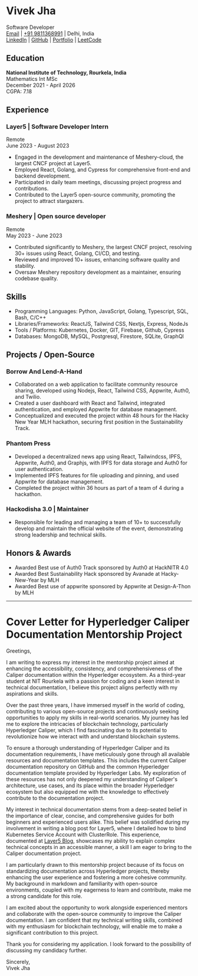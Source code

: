 # Vivek Jha
Software Developer  
[Email](mailto:vivekjha3080@gmail.com) | [+91 9811368991](tel:+919811368991) | Delhi, India  
[LinkedIn](https://www.linkedin.com/in/vivekjha) | [GitHub](https://github.com/vivekjha) | [Portfolio](https://vivekjha.com) | [LeetCode](https://leetcode.com/vivekjha)

## Education
**National Institute of Technology, Rourkela, India**  
Mathematics Int MSc  
December 2021 - April 2026  
CGPA: 7.18

## Experience
### Layer5 | Software Developer Intern  
Remote  
June 2023 - August 2023  
- Engaged in the development and maintenance of Meshery-cloud, the largest CNCF project at Layer5.
- Employed React, Golang, and Cypress for comprehensive front-end and backend development.
- Participated in daily team meetings, discussing project progress and contributions.
- Contributed to the Layer5 open-source community, promoting the project to attract stargazers.

### Meshery | Open source developer  
Remote  
May 2023 - June 2023  
- Contributed significantly to Meshery, the largest CNCF project, resolving 30+ issues using React, Golang, CI/CD, and testing.
- Reviewed and improved 10+ issues, enhancing software quality and stability.
- Oversaw Meshery repository development as a maintainer, ensuring codebase quality.

## Skills
- Programming Languages: Python, JavaScript, Golang, Typescript, SQL, Bash, C/C++
- Libraries/Frameworks: ReactJS, Tailwind CSS, Nextjs, Express, NodeJs
- Tools / Platforms: Kubernetes, Docker, GIT, Firebase, Github, Cypress
- Databases: MongoDB, MySQL, Postgresql, Firestore, SQLite, GraphQl

## Projects / Open-Source
### Borrow And Lend-A-Hand  
- Collaborated on a web application to facilitate community resource sharing, developed using Nodejs, React, Tailwind CSS, Appwrite, Auth0, and Twilio.
- Created a user dashboard with React and Tailwind, integrated authentication, and employed Appwrite for database management.
- Conceptualized and executed the project within 48 hours for the Hacky New Year MLH hackathon, securing first position in the Sustainability Track.

### Phantom Press  
- Developed a decentralized news app using React, Tailwindcss, IPFS, Appwrite, Auth0, and Graphjs, with IPFS for data storage and Auth0 for user authentication.
- Implemented IPFS features for file uploading and pinning, and used Appwrite for database management.
- Completed the project within 36 hours as part of a team of 4 during a hackathon.

### Hackodisha 3.0 | Maintainer  
- Responsible for leading and managing a team of 10+ to successfully develop and maintain the official website of the event, demonstrating strong leadership and technical skills.

## Honors & Awards
- Awarded Best use of Auth0 Track sponsored by Auth0 at HackNITR 4.0
- Awarded Best Sustainability Hack sponsored by Avanade at Hacky-New-Year by MLH
- Awarded Best use of appwrite sponsored by Appwrite at Design-A-Thon by MLH

---

# Cover Letter for Hyperledger Caliper Documentation Mentorship Project

Greetings,

I am writing to express my interest in the mentorship project aimed at enhancing the accessibility, consistency, and comprehensiveness of the Caliper documentation within the Hyperledger ecosystem. As a third-year student at NIT Rourkela with a passion for coding and a keen interest in technical documentation, I believe this project aligns perfectly with my aspirations and skills.

Over the past three years, I have immersed myself in the world of coding, contributing to various open-source projects and continuously seeking opportunities to apply my skills in real-world scenarios. My journey has led me to explore the intricacies of blockchain technology, particularly Hyperledger Caliper, which I find fascinating due to its potential to revolutionize how we interact with and understand blockchain systems.

To ensure a thorough understanding of Hyperledger Caliper and its documentation requirements, I have meticulously gone through all available resources and documentation templates. This includes the current Caliper documentation repository on GitHub and the common Hyperledger documentation template provided by Hyperledger Labs. My exploration of these resources has not only deepened my understanding of Caliper's architecture, use cases, and its place within the broader Hyperledger ecosystem but also equipped me with the knowledge to effectively contribute to the documentation project.

My interest in technical documentation stems from a deep-seated belief in the importance of clear, concise, and comprehensive guides for both beginners and experienced users alike. This belief was solidified during my involvement in writing a blog post for Layer5, where I detailed how to bind Kubernetes Service Account with ClusterRole. This experience, documented at [Layer5 Blog](https://layer5.io/blog), showcases my ability to explain complex technical concepts in an accessible manner, a skill I am eager to bring to the Caliper documentation project.

I am particularly drawn to this mentorship project because of its focus on standardizing documentation across Hyperledger projects, thereby enhancing the user experience and fostering a more cohesive community. My background in markdown and familiarity with open-source environments, coupled with my eagerness to learn and contribute, make me a strong candidate for this role.

I am excited about the opportunity to work alongside experienced mentors and collaborate with the open-source community to improve the Caliper documentation. I am confident that my technical writing skills, combined with my enthusiasm for blockchain technology, will enable me to make a significant contribution to this project.

Thank you for considering my application. I look forward to the possibility of discussing my candidacy further.

Sincerely,  
Vivek Jha
